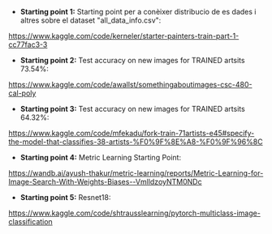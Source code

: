   - **Starting point 1:** Starting point per a conèixer distribucio de es dades i altres sobre el dataset "all_data_info.csv":

https://www.kaggle.com/code/kerneler/starter-painters-train-part-1-cc77fac3-3

  - **Starting point 2:** Test accuracy on new images for TRAINED artsits 73.54%:

https://www.kaggle.com/code/awallst/somethingaboutimages-csc-480-cal-poly

  - **Starting point 3:** Test accuracy on new images for TRAINED artsits 64.32%:

https://www.kaggle.com/code/mfekadu/fork-train-71artists-e45#specify-the-model-that-classifies-38-artists-%F0%9F%8E%A8-%F0%9F%96%8C

  - **Starting point 4:** Metric Learning Starting Point:

https://wandb.ai/ayush-thakur/metric-learning/reports/Metric-Learning-for-Image-Search-With-Weights-Biases--VmlldzoyNTM0NDc

  - **Starting point 5:** Resnet18:

https://www.kaggle.com/code/shtrausslearning/pytorch-multiclass-image-classification
